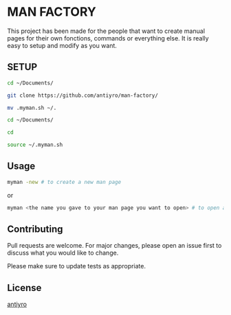 # MAN FACTORY

This project has been made for the people that want to create manual pages for their own fonctions, commands or everything else. It is really easy to setup and modify as you want.

## SETUP

```bash
cd ~/Documents/
```
```bash
git clone https://github.com/antiyro/man-factory/
```
```bash
mv .myman.sh ~/.
```
```bash
cd ~/Documents/
```
```bash
cd
```
```bash
source ~/.myman.sh
```

## Usage

```bash
myman -new # to create a new man page
```
or

```bash
myman <the name you gave to your man page you want to open> # to open an already created man page
```

## Contributing
Pull requests are welcome. For major changes, please open an issue first to discuss what you would like to change.

Please make sure to update tests as appropriate.

## License
[antiyro](https://github.com/antiyro/)
